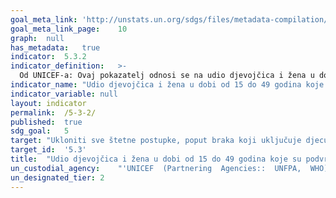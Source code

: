 ```yaml
---	
goal_meta_link:	'http://unstats.un.org/sdgs/files/metadata-compilation/Metadata-Goal-5.pdf'
goal_meta_link_page:	10
graph:	null
has_metadata:	true
indicator:	5.3.2
indicator_definition:	>-
  Od UNICEF-a: Ovaj pokazatelj odnosi se na udio djevojčica i žena u dobi od 15 do 49 godina koje su podvrgnute mučenju/rezanju ženskih genitalija (FGM/C). Izračunava se dijeljenjem broja djevojčica i žena u dobi od 15 do 49 godina koji su podvrgnuti FGM/C sa ukupnim brojem djevojčica i žena u dobi od 15 do 49 godina u populaciji.
indicator_name:	"Udio djevojčica i žena u dobi od 15 do 49 godina koje su podvrgnute sakaćenju/rezanju ženskih spolnih organa, prema dobi"
indicator_variable:	null
layout:	indicator
permalink:	/5-3-2/
published:	true  
sdg_goal:	5
target:	"Ukloniti sve štetne postupke, poput braka koji uključuje djecu, ranog ulaska u brak, prisilnog braka te sakaćenja ženskih genitalija."
target_id:	'5.3'
title:	"Udio djevojčica i žena u dobi od 15 do 49 godina koje su podvrgnute sakaćenju/rezanju ženskih spolnih organa, prema dobi"
un_custodial_agency:	"'UNICEF  (Partnering  Agencies::  UNFPA,  WHO)'"
un_designated_tier:	2
---	
```

